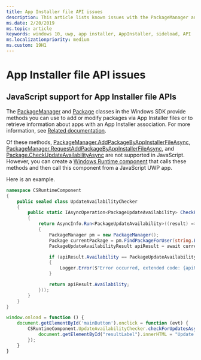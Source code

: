 ```yaml
---
title: App Installer file API issues
description: This article lists known issues with the PackageManager and Package APIs for managing App Installer files.
ms.date: 2/20/2019
ms.topic: article
keywords: windows 10, uwp, app installer, AppInstaller, sideload, API
ms.localizationpriority: medium
ms.custom: 19H1
---
```


# App Installer file API issues

## JavaScript support for App Installer file APIs

The [PackageManager](https://docs.microsoft.com/uwp/api/windows.management.deployment.packagemanager) and [Package](https://docs.microsoft.com/uwp/api/windows.applicationmodel.package) classes in the Windows SDK provide methods you can use to add or modify packages via App Installer files or to retrieve information about apps with an App Installer association. For more information, see [Related documentation](app-installer-documentation.md).

Of these methods, [PackageManager.AddPackageByAppInstallerFileAsync](https://docs.microsoft.com/uwp/api/windows.management.deployment.packagemanager.addpackagebyappinstallerfileasync), [PackageManager.RequestAddPackageByAppInstallerFileAsync](https://docs.microsoft.com/uwp/api/windows.management.deployment.packagemanager.requestaddpackagebyappinstallerfileasync), and [Package.CheckUpdateAvailabilityAsync](https://docs.microsoft.com/uwp/api/windows.applicationmodel.package.checkupdateavailabilityasync) are not supported in JavaScript. However, you can create a [Windows Runtime component](https://docs.microsoft.com/windows/uwp/winrt-components/walkthrough-creating-a-simple-windows-runtime-component-and-calling-it-from-javascript) that calls these methods and then call this component from a JavaScript UWP app.

Here is an example.

```csharp
namespace CSRuntimeComponent
{
    public sealed class UpdateAvailabilityChecker
    {
        public static IAsyncOperation<PackageUpdateAvailability> CheckForUpdatesAsync()
        {
            return AsyncInfo.Run<PackageUpdateAvailability>((result) => Task.Run<PackageUpdateAvailability>(async () =>
            {
                PackageManager pm = new PackageManager();
                Package currentPackage = pm.FindPackageForUser(string.Empty, Package.Current.Id.FullName);
                PackageUpdateAvailabilityResult apiResult = await currentPackage.CheckUpdateAvailabilityAsync();

                if (apiResult.Availability == PackageUpdateAvailability.Error)
                {
                    Logger.Error($"Error occurred, extended code: {apiResult.ExtendedError}");
                }

                return apiResult.Availability;
            }));
        }
    }
}
```

```javascript
window.onload = function () {
    document.getElementById('mainButton').onclick = function (evt) {
        CSRuntimeComponent.UpdateAvailabilityChecker.checkForUpdatesAsync().done(function (result) {
            document.getElementById("resultLabel").innerHTML = "Update availability result:" + result;
        });
    }
}
```
